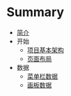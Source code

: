 # Summary
* [简介](README.md)
* 开始
    * [项目基本架构](start/structure.md)
    * [页面布局](start/css.md)
* 数据
    * [菜单栏数据](part2/feedback_please.md)
    * [画板数据](part2/better_tools.md)

